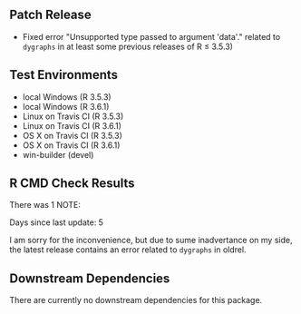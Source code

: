 ## Patch Release

* Fixed error "Unsupported type passed to argument 'data'." related to `dygraphs` in at least some previous releases of R ≤ 3.5.3)

## Test Environments

* local Windows (R 3.5.3)
* local Windows (R 3.6.1)
* Linux on Travis CI (R 3.5.3)
* Linux on Travis CI (R 3.6.1)
* OS X on Travis CI (R 3.5.3)
* OS X on Travis CI (R 3.6.1)
* win-builder (devel)

## R CMD Check Results

There was 1 NOTE:

Days since last update: 5

I am sorry for the inconvenience, but due to sume inadvertance on my side, the latest release contains an error related to `dygraphs` in oldrel.

## Downstream Dependencies

There are currently no downstream dependencies for this package.
